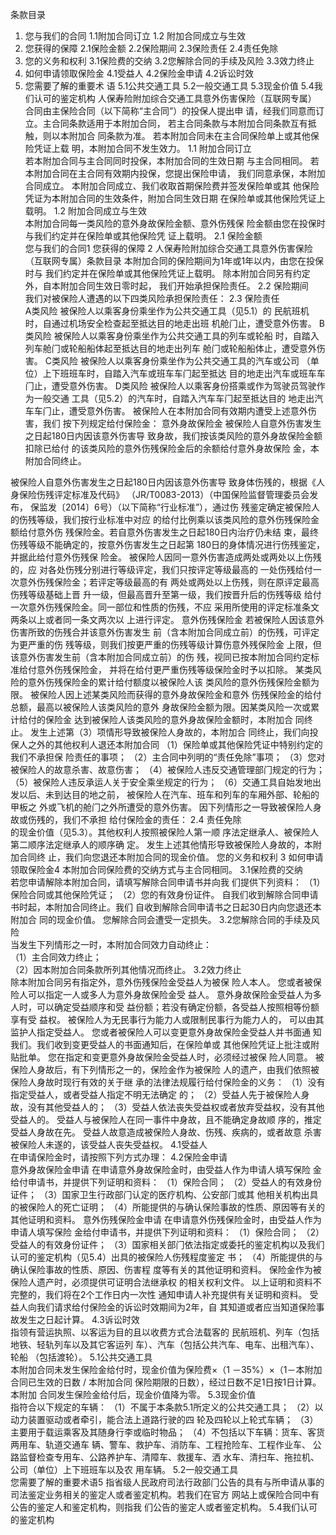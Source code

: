 条款⽬录
1. 您与我们的合同
1.1附加合同订⽴ 
1.2 附加合同成⽴与⽣效
2. 您获得的保障
2.1保险⾦额 
2.2保险期间 
2.3保险责任 
2.4责任免除
3. 您的义务和权利
3.1保险费的交纳 
3.2您解除合同的⼿续及⻛险 
3.3效⼒终⽌
4. 如何申请领取保险⾦
4.1受益⼈ 
4.2保险⾦申请 
4.2诉讼时效
5. 您需要了解的重要术 
语
5.1公共交通⼯具 
5.2⼀般交通⼯具 
5.3现⾦价值 
5.4我们认可的鉴定机构 
⼈保寿险附加综合交通⼯具意外伤害保险（互联⽹专属）
合同由主保险合同（以下简称“主合同”）的投保⼈提出申
请，经我们同意⽽订⽴。主合同条款适⽤于本附加合同，
若主合同条款与本附加合同条款互有抵触，则以本附加合
同条款为准。 
若本附加合同未在主合同保险单上或其他保险凭证上载
明，本附加合同不发⽣效⼒。
1.1 附加合同订⽴                                                 
若本附加合同与主合同同时投保，本附加合同的⽣效⽇期
与主合同相同。 
若本附加合同在主合同有效期内投保，您提出保险申请，
我们同意承保，本附加合同成⽴。 
本附加合同成⽴、我们收取⾸期保险费并签发保险单或其
他保险凭证为本附加合同的⽣效条件，附加合同⽣效⽇期
在保险单或其他保险凭证上载明。
1.2 附加合同成⽴与⽣效                                       
本附加合同每⼀类⻛险的意外身故保险⾦额、意外伤残保
险⾦额由您在投保时与我们约定并在保险单或其他保险凭
证上载明。 
2.1 保险⾦额                                                      
您与我们的合同1
您获得的保障  2
⼈保寿险附加综合交通⼯具意外伤害保险 
（互联⽹专属）条款⽬录
本附加合同的保险期间为1年或1年以内，由您在投保时与
我们约定并在保险单或其他保险凭证上载明。 
除本附加合同另有约定外，⾃本附加合同⽣效⽇零时起，
我们开始承担保险责任。
2.2 保险期间                                                     
我们对被保险⼈遭遇的以下四类⻛险承担保险责任：
2.3 保险责任                                                     
A类⻛险 
被保险⼈以乘客身份乘坐作为公共交通⼯具（⻅5.1）的
⺠航班机时，⾃通过机场安全检查起⾄抵达⽬的地⾛出班
机舱⻔⽌，遭受意外伤害。
B类⻛险 
被保险⼈以乘客身份乘坐作为公共交通⼯具的列⻋或轮船
时，⾃踏⼊列⻋舱⻔或轮船船体起⾄抵达⽬的地⾛出列⻋
舱⻔或轮船船体⽌，遭受意外伤害。
C类⻛险 
被保险⼈以乘客身份乘坐作为公共交通⼯具的汽⻋或公司
（单位）上下班班⻋时，⾃踏⼊汽⻋或班⻋⻋⻔起⾄抵达
⽬的地⾛出汽⻋或班⻋⻋⻔⽌，遭受意外伤害。
D类⻛险 
被保险⼈以乘客身份搭乘或作为驾驶员驾驶作为⼀般交通
⼯具（⻅5.2）的汽⻋时，⾃踏⼊汽⻋⻋⻔起⾄抵达⽬的
地⾛出汽⻋⻋⻔⽌，遭受意外伤害。
被保险⼈在本附加合同有效期内遭受上述意外伤害，我们
按下列规定给付保险⾦：
意外身故保险⾦ 
被保险⼈⾃意外伤害发⽣之⽇起180⽇内因该意外伤害导
致身故，我们按该类⻛险的意外身故保险⾦额扣除已给付
的该类⻛险的意外伤残保险⾦后的余额给付意外身故保险
⾦，本附加合同终⽌。
 
被保险⼈⾃意外伤害发⽣之⽇起180⽇内因该意外伤害导
致身体伤残的，根据《⼈身保险伤残评定标准及代码》
（JR/T0083-2013）（中国保险监督管理委员会发布，
保监发〔2014〕6号）（以下简称“⾏业标准”），通过伤
残鉴定确定被保险⼈的伤残等级，我们按⾏业标准中对应
的给付⽐例乘以该类⻛险的意外伤残保险⾦额给付意外伤
残保险⾦。若⾃意外伤害发⽣之⽇起180⽇内治疗仍未结
束，最终伤残等级不能确定的，按意外伤害发⽣之⽇起第
180⽇的身体情况进⾏伤残鉴定，并据此给付意外伤残保
险⾦。 
被保险⼈因同⼀意外伤害造成两处或两处以上伤残的，应
对各处伤残分别进⾏等级评定，我们只按评定等级最⾼的
⼀处伤残给付⼀次意外伤残保险⾦；若评定等级最⾼的有
两处或两处以上伤残，则在原评定最⾼伤残等级基础上晋
升⼀级，但最⾼晋升⾄第⼀级，我们按晋升后的伤残等级
给付⼀次意外伤残保险⾦。同⼀部位和性质的伤残，不应
采⽤所使⽤的评定标准条⽂两条以上或者同⼀条⽂两次以
上进⾏评定。 
意外伤残保险金
若被保险⼈因该意外伤害所致的伤残合并该意外伤害发⽣
前（含本附加合同成⽴前）的伤残，可评定为更严重的伤
残等级，则我们按更严重的伤残等级计算伤意外残保险⾦
上限，但该意外伤害发⽣前（含本附加合同成⽴前）的伤
残，视同已按本附加合同约定标准给付意外伤残保险⾦，
并将在给付更严重伤残等级保险⾦时予以扣除。 
某类⻛险的意外伤残保险⾦的累计给付额度以被保险⼈该
类⻛险的意外伤残保险⾦额为限。 
被保险⼈因上述某类⻛险⽽获得的意外身故保险⾦和意外
伤残保险⾦的给付总额，最⾼以被保险⼈该类⻛险的意外
身故保险⾦额为限。因某类⻛险⼀次或累计给付的保险⾦
达到被保险⼈该类⻛险的意外身故保险⾦额时，本附加合
同终⽌。 
发⽣上述第（3）项情形导致被保险⼈身故的，本附加合
同终⽌，我们向投保⼈之外的其他权利⼈退还本附加合同 
（1）保险单或其他保险凭证中特别约定的我们不承担保
险责任的事项； 
（2）主合同中列明的“责任免除”事项； 
（3）您对被保险⼈的故意杀害、故意伤害； 
（4）被保险⼈违反交通管理部⻔规定的⾏为； 
（5）被保险⼈违反承运⼈关于安全乘坐规定的⾏为； 
（6）交通⼯具⾃始发地出发以后、未到达⽬的地之前，
被保险⼈在汽⻋、班⻋和列⻋的⻋厢外部、轮船的甲板之
外或⻜机的舱⻔之外所遭受的意外伤害。
因下列情形之⼀导致被保险⼈身故或伤残的，我们不承担
给付保险⾦的责任： 
2.4 责任免除                                                     
的现⾦价值（⻅5.3）。其他权利⼈按照被保险⼈第⼀顺
序法定继承⼈、被保险⼈第⼆顺序法定继承⼈的顺序确
定。 
发⽣上述其他情形导致被保险⼈身故的，本附加合同终
⽌，我们向您退还本附加合同的现⾦价值。
您的义务和权利  3
如何申请领取保险⾦4
本附加合同保险费的交纳⽅式与主合同相同。
3.1保险费的交纳                                                 
若您申请解除本附加合同，请填写解除合同申请书并向我
们提供下列资料： 
（1）保险合同或其他保险凭证； 
（2）您的有效身份证件。 
⾃我们收到解除合同申请书时起，本附加合同终⽌。我们
⾃收到解除合同申请书之⽇起30⽇内向您退还本附加合
同的现⾦价值。 
您解除合同会遭受⼀定损失。
3.2您解除合同的⼿续及⻛险                                 
当发⽣下列情形之⼀时，本附加合同效⼒⾃动终⽌：  
（1）主合同效⼒终⽌；  
（2）因本附加合同条款所列其他情况⽽终⽌。
3.2效⼒终⽌                                                      
除本附加合同另有指定外，意外伤残保险⾦受益⼈为被保
险⼈本⼈。 
您或者被保险⼈可以指定⼀⼈或多⼈为意外身故保险⾦受
益⼈。 
意外身故保险⾦受益⼈为多⼈时，可以确定受益顺序和受
益份额；若没有确定份额，各受益⼈按照相等份额享有受
益权。 
被保险⼈为⽆⺠事⾏为能⼒⼈或限制⺠事⾏为能⼒⼈的，
可以由其监护⼈指定受益⼈。 
您或者被保险⼈可以变更意外身故保险⾦受益⼈并书⾯通
知我们。我们收到变更受益⼈的书⾯通知后，在保险单或
其他保险凭证上批注或附贴批单。 
您在指定和变更意外身故保险⾦受益⼈时，必须经过被保
险⼈同意。 
被保险⼈身故后，有下列情形之⼀的，保险⾦作为被保险
⼈的遗产，由我们依照被保险⼈身故时现⾏有效的关于继
承的法律法规履⾏给付保险⾦的义务： 
（1）没有指定受益⼈，或者受益⼈指定不明⽆法确定
的； 
（2）受益⼈先于被保险⼈身故，没有其他受益⼈的； 
（3）受益⼈依法丧失受益权或者放弃受益权，没有其他
受益⼈的。 
受益⼈与被保险⼈在同⼀事件中身故，且不能确定身故顺
序的，推定受益⼈身故在先。 
受益⼈故意造成被保险⼈身故、伤残、疾病的，或者故意
杀害被保险⼈未遂的，该受益⼈丧失受益权。
4.1受益⼈                                                         
在申请保险⾦时，请按照下列⽅式办理：
4.2保险⾦申请                                                   
意外身故保险⾦申请 
在申请意外身故保险⾦时，由受益⼈作为申请⼈填写保险
⾦给付申请书，并提供下列证明和资料： 
（1）保险合同； 
（2）受益⼈的有效身份证件； 
（3）国家卫⽣⾏政部⻔认定的医疗机构、公安部⻔或其
他相关机构出具的被保险⼈的死亡证明； 
（4）所能提供的与确认保险事故的性质、原因等有关的
其他证明和资料。 
意外伤残保险⾦申请 
在申请意外伤残保险⾦时，由受益⼈作为申请⼈填写保险
⾦给付申请书，并提供下列证明和资料： 
（1）保险合同； 
（2）受益⼈的有效身份证件； 
（3）国家相关部⻔依法指定或委托的鉴定机构以及我们
认可的鉴定机构（⻅5.4）出具的被保险⼈伤残程度鉴定
书； 
（4）所能提供的与确认保险事故的性质、原因、伤害程
度等有关的其他证明和资料。 
保险⾦作为被保险⼈遗产时，必须提供可证明合法继承权
的相关权利⽂件。 
以上证明和资料不完整的，我们将在2个⼯作⽇内⼀次性
通知申请⼈补充提供有关证明和资料。
受益⼈向我们请求给付保险⾦的诉讼时效期间为2年，⾃
其知道或者应当知道保险事故发⽣之⽇起计算。
4.3诉讼时效                                                       
指领有营运执照、以客运为⽬的且以收费⽅式合法载客的
⺠航班机、列⻋（包括地铁、轻轨列⻋以及其它客运列
⻋）、汽⻋（包括公共汽⻋、电⻋、出租汽⻋）、轮船
（包括渡轮）。
5.1公共交通⼯具                                                 
本附加合同未发⽣保险⾦给付时，现⾦价值为保险费×（1
－35%）×（1－本附加合同已⽣效的⽇数 / 本附加合同
保险期限的⽇数），经过⽇数不⾜1⽇按1⽇计算。本附加
合同发⽣保险⾦给付后，现⾦价值降为零。
5.3现⾦价值                                                      
指符合以下规定的⻋辆： 
（1）不属于本条款5.1所定义的公共交通⼯具； 
（2）以动⼒装置驱动或者牵引，能合法上道路⾏驶的四
轮及四轮以上轮式⻋辆； 
（3）主要⽤于载运乘客及其随身⾏李或临时物品； 
（4）不包括以下⻋辆：货⻋、客货两⽤⻋、轨道交通⻋
辆、警⻋、救护⻋、消防⻋、⼯程抢险⻋、⼯程作业⻋、
公路监督检查专⽤⻋、公路养护⻋、清障⻋、救援⻋、洒
⽔⻋、清扫⻋、拖拉机、公司（单位）上下班班⻋以及农
⽤⻋辆。
5.2⼀般交通⼯具                                                
您需要了解的重要术语5
指省级⼈⺠政府司法⾏政部⻔公告的具有与所申请从事的
司法鉴定业务相关的鉴定⼈或者鉴定机构。若我们在官⽅
⽹站上或保险合同中有公告的鉴定⼈和鉴定机构，则指我
们公告的鉴定⼈或者鉴定机构。
5.4我们认可的鉴定机构                                       
